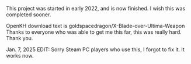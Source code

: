 This project was started in early 2022, and is now finished. 
I wish this was completed sooner. 

OpenKH download text is goldspacedragon/X-Blade-over-Ultima-Weapon
Thanks to everyone who was able to get me this far, this was really hard. 
Thank you. 

Jan. 7, 2025 EDIT: Sorry Steam PC players who use this, I forgot to fix it. It works now. 
